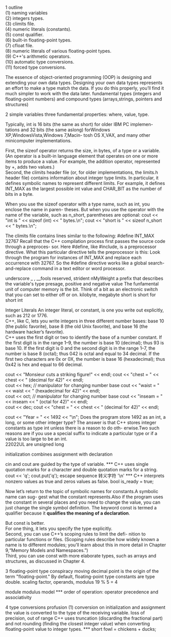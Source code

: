 1 outline  
(1) naming variables   
(2) integers types.   
(3) climits file.  
(4) numeric literals (constants).  
(5) const qualifier.  
(6) built-in floating-point types.  
(7) cfloat file.  
(8) numeric literals of various floating-point types.  
(9) C++'s arithmetic operators.  
(10) automatic type conversions.  
(11) forced type conversions.  

The essence of object-oriented programming (OOP) is designing and extending your own data types. Designing your own data types represents an effort to make a type match the data. If you do this properly, you’ll find it much simpler to work with the data later.
fundamental types (integers and floating-point numbers) and compound types (arrays,strings, pointers and structures)

2 simple variables
three fundamental properties: where, value, type. 

Typically, int is 16 bits (the same as short) for older IBM PC implemen- tations and 32 bits (the same aslong) forWindows XP,WindowsVista,Windows 7,Macin- tosh OS X,VAX, and many other minicomputer implementations.   

First, the sizeof operator returns the size, in bytes, of a type or a variable. (An operator is a built-in language element that operates on one or more items to produce a value. For example, the addition operator, represented by +, adds two values.)   
Second, the climits header file (or, for older implementations, the limits.h header file) contains information about integer type limits. In particular, it defines symbolic names to represent different limits. For example, it defines INT_MAX as the largest possible int value and CHAR_BIT as the number of bits in a byte. 

When you use the sizeof operator with a type name, such as int, you enclose the name in paren- theses. But when you use the operator with the name of the variable, such as n_short, parentheses are optional:
cout << "int is " << sizeof (int) << " bytes.\n"; cout << "short is " << sizeof n_short << " bytes.\n";

The climits file contains lines similar to the following:
#define INT_MAX 32767
Recall that the C++ compilation process first passes the source code through a preproces- sor. Here #define, like #include, is a preprocessor directive. What this particular directive tells the preprocessor is this: Look through the program for instances of INT_MAX and replace each occurrence with 32767. So the #define directive works like a global search- and-replace command in a text editor or word processor.


underscore _ , __fools reserved, strident
nMyWeight a prefix that describes the variable's type
presage, positive and negative value
The funfamental unit of computer memory is the bit.
Think of a bit as an electronic switch that you can set to either off or on.
kilobyte, megabyte
short is short for short int


Integer Literals
An integer literal, or constant, is one you write out explicitly, such as 212 or 1776.    
C++, like C, lets you write integers in three different number bases: base 10 (the public favorite), base 8 (the old Unix favorite), and base 16 (the hardware hacker’s favorite).   
C++ uses the first digit or two to identify the base of a number constant. If the first digit is in the range 1–9, the number is base 10 (decimal); thus 93 is base 10. If the first digit is 0 and the second digit is in the range 1–7, the number is base 8 (octal); thus 042 is octal and equal to 34 decimal. If the first two characters are 0x or 0X, the number is base 16 (hexadecimal); thus 0x42 is hex and equal to 66 decimal.


cout << "Monsieur cuts a striking figure!" << endl;
cout << "chest = " << chest << " (decimal for 42)" << endl;   
cout << hex; // manipulator for changing number base
cout << "waist = " << waist << " (hexadecimal for 42)" << endl;    
cout << oct; // manipulator for changing number base
cout << "inseam = " << inseam << " (octal for 42)" << endl;   
cout << dec;
cout << "chest = " << chest << " (decimal for 42)" << endl;



cout << "Year = " << 1492 << "\n";
Does the program store 1492 as an int, a long, or some other integer type? The answer is that C++ stores integer constants as type int unless there is a reason to do oth- erwise.Two such reasons are if you use a special suffix to indicate a particular type or if a value is too large to be an int.  
22022UL are unsigned long


initialization combines assignment with declaration

cin and cout are guided by the type of variable.
*** C++ uses single quotation marks for a character and double quotation marks for a string.
cout << 'q'; cout.put('q');
escape sequence 转义字符 '\n'
*** C++ interprets nonzero values as true and zeros values as false.
bool is_ready = true;

Now let’s return to the topic of symbolic names for constants.A symbolic name can sug- gest what the constant represents.Also if the program uses the constant in several places and you need to change the value, you can just change the single symbol definition.
The keyword const is termed a qualifier because it __qualifies the meaning of a declaration__.  

But const is better.   
For one thing, it lets you specify the type explicitly.   
Second, you can use C++’s scoping rules to limit the defi- nition to particular functions or files. (Scoping rules describe how widely known a name is to different modules; you’ll learn about this in more detail in Chapter 9,“Memory Models and Namespaces.”)    
Third, you can use const with more elaborate types, such as arrays and structures, as discussed in Chapter 4.

3 floating-point type
conspiracy
moving decimal point is the origin of the term "floating-point."
By default, floating-point type constants are type double.
scaling factor, operands, modulus 19 % 5 = 4

module modulus model
*** order of operation: operator precedence and associativity

4 type conversions
profusion
(1) conversion on initialization and assignment
the value is converted to the type of the receiving variable.
loss of precision, out of range
C++ uses truncation (discarding the fractional part) and not rounding (finding the closest integer value) when converting floating-point value to integer types.
*** short fowl = chickens + ducks;










